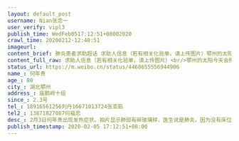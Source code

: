```yaml
---
layout: default_post
username: Nian张念一
user_verify: vipl3
publish_time: WedFeb0517:12:51+08002020
crawl_time: 20200212-12:40:51
imageurl: 
content_brief: 肺炎患者求助超话 求助人信息（若有相关化验单，请上传图片）鄂州的太阳今天会照常升起，然而，您再也看不到明天的太阳了。79岁的家家，这个党龄比我的年龄都长的老党员，这个大半辈子没有出过鄂州的人，这个人民群众眼中的好村长，老好人，在这次来势汹汹的冠状病毒肺炎中，于2020年2月3日下午5 ...全文
content_full_raw: 求助人信息（若有相关化验单，请上传图片）<br/>鄂州的太阳今天会照常升起，然而，您再也看不到明天的太阳了。<br/>79岁的家家，这个党龄比我的年龄都长的老党员，这个大半辈子没有出过鄂州的人，这个人民群众眼中的好村长，老好人，在这次来势汹汹的冠状病毒肺炎中，于2020年2月3日下午5时18分宣告临床死亡。但是我知道，家家因这个病毒离世，不会增加鄂州市的新冠病毒的病死率，外面看到的依然是一片全国各地支援疫区的战役形式，家家至死，都没有来得及确诊。然而，她老人家的肺部在入院当天已经碎玻璃样了，片子显示，肺都白了。从出现症状开始马上就呼吸困难，甚至没有给家人留下一句话，估计她老人家走的时候，都不知道自己为什么会这样。就在家家离世当天上午，家爹也出现症状，带家爹去了好几家医院，都是床位满了不收，拍片后让回家自行隔离治疗。ct显示玻璃肺（疑似），没法入院。一家人到处打电话求隔离，求消毒。现在大家在极度悲痛状态下，可能自身也感染的情况下，基本处于裸搏状态照顾家爹。疑似病例在医院治疗都需要穿几层防护服，居家隔离，其他人的安全如何保证？<br/>🆘（我们在湖北鄂州市，请求能安排医院住院）电话/微信联系：<br/>【姓名】何年贵<br/>【年龄】80<br/>【所在城市】湖北鄂州<br/>【所在小区、社区】庙鹅岭十组<br/>【患病时间】2.3号<br/>【联系方式】18916561256刘丹16671013724张亚茹<br/>【其他紧急联系人】13871827087何福忠<br/>【病情描述】2月3日何年贵出现发热症状。拍片显示肺部有碎玻璃样，医生说是肺炎。因为没有床位，让居家隔离。2月4日，何年贵出现腹泻等症状，辗转了几家医院，2月5日发热38.5，病人年龄大了，扛不住，家中已经有人在这次疫情中不幸离世，跪求有机构能够收治进去治病
status_url: https://m.weibo.cn/status/4468655556944906
name_: 何年贵
age_: 80
city_: 湖北鄂州
address_: 庙鹅岭十组
since_: 2.3号
tel_: 18916561256刘丹16671013724张亚茹
tel2_: 13871827087何福忠
desc_: 2月3日何年贵出现发热症状。拍片显示肺部有碎玻璃样，医生说是肺炎。因为没有床位，让居家隔离。2月4日，何年贵出现腹泻等症状，辗转了几家医院，2月5日发热38.5，病人年龄大了，扛不住，家中已经有人在这次疫情中不幸离世，跪求有机构能够收治进去治病
publish_timestamp: 2020-02-05 17:12:51+08:00
---
```

